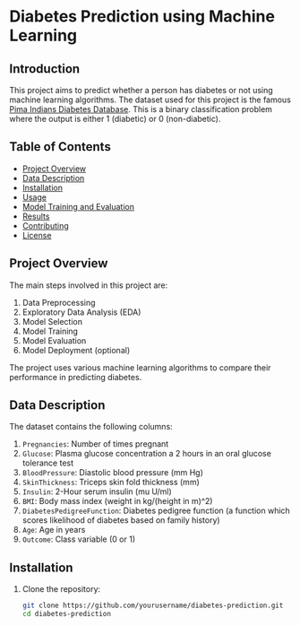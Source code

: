 # Diabetes Prediction using Machine Learning

## Introduction
This project aims to predict whether a person has diabetes or not using machine learning algorithms. The dataset used for this project is the famous [Pima Indians Diabetes Database](https://www.kaggle.com/uciml/pima-indians-diabetes-database). This is a binary classification problem where the output is either 1 (diabetic) or 0 (non-diabetic).

## Table of Contents
- [Project Overview](#project-overview)
- [Data Description](#data-description)
- [Installation](#installation)
- [Usage](#usage)
- [Model Training and Evaluation](#model-training-and-evaluation)
- [Results](#results)
- [Contributing](#contributing)
- [License](#license)

## Project Overview
The main steps involved in this project are:
1. Data Preprocessing
2. Exploratory Data Analysis (EDA)
3. Model Selection
4. Model Training
5. Model Evaluation
6. Model Deployment (optional)

The project uses various machine learning algorithms to compare their performance in predicting diabetes.

## Data Description
The dataset contains the following columns:
1. `Pregnancies`: Number of times pregnant
2. `Glucose`: Plasma glucose concentration a 2 hours in an oral glucose tolerance test
3. `BloodPressure`: Diastolic blood pressure (mm Hg)
4. `SkinThickness`: Triceps skin fold thickness (mm)
5. `Insulin`: 2-Hour serum insulin (mu U/ml)
6. `BMI`: Body mass index (weight in kg/(height in m)^2)
7. `DiabetesPedigreeFunction`: Diabetes pedigree function (a function which scores likelihood of diabetes based on family history)
8. `Age`: Age in years
9. `Outcome`: Class variable (0 or 1)

## Installation
1. Clone the repository:
   ```bash
   git clone https://github.com/yourusername/diabetes-prediction.git
   cd diabetes-prediction

